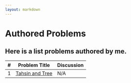 ```yaml
---
layout: markdown
---
```

# Authored Problems
## Here is a list problems authored by me.

| #   | Problem Title | Discussion |
| --- | ------------  | ---------  |
| 1 | [Tahsin and Tree](https://toph.co/p/tahsin-and-tree) | N/A |
